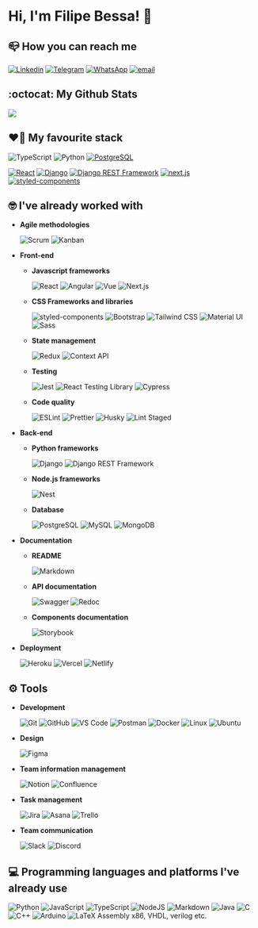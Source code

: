 # Hi, I'm Filipe Bessa! 👋


## :mailbox_closed: How you can reach me

 [![Linkedin](https://img.shields.io/badge/LinkedIn-0077B5?style=for-the-badge&logo=linkedin&logoColor=white)](https://www.linkedin.com/in/filipe-gbessa/) [![Telegram](https://img.shields.io/badge/Telegram-2CA5E0?style=for-the-badge&logo=telegram&logoColor=white)](https://t.me/filipeabessa) [![WhatsApp](https://img.shields.io/badge/WhatsApp-25D366?style=for-the-badge&logo=whatsapp&logoColor=white)](https://wa.me/5581999973014?text=Olá,%20meu%20nome%20é%20Filipe%20Bessa!) [![email](https://img.shields.io/badge/Gmail-D14836?style=for-the-badge&logo=gmail&logoColor=white)](mailto:filipegbessa@gmail.com)


## :octocat: My Github Stats

<div>
  <img align="center" src="https://github-readme-stats.vercel.app/api/?username=filipeabessa&theme=radical&show_icons=true&include_all_commits=true&count_private=true" />
</div>

## :heart_on_fire: My favourite stack

![TypeScript](https://img.shields.io/badge/TypeScript-007ACC?style=for-the-badge&logo=typescript&logoColor=white) ![Python](https://img.shields.io/badge/Python-14354C?style=for-the-badge&logo=python&logoColor=white) [![PostgreSQL](https://img.shields.io/badge/PostgreSQL-316192?style=for-the-badge&logo=postgresql&logoColor=white)](https://www.postgresql.org/docs/)

 [![React](https://img.shields.io/badge/React-20232A?style=for-the-badge&logo=react&logoColor=61DAFB)](https://reactjs.org/docs/getting-started.html) [![Django](https://img.shields.io/badge/Django-092E20?style=for-the-badge&logo=django&logoColor=white)](https://docs.djangoproject.com/en/4.1/) [![Django REST Framework](https://img.shields.io/badge/DJANGO-REST-ff1709?style=for-the-badge&logo=django&logoColor=white&color=ff1709&labelColor=gray)](https://www.django-rest-framework.org/) [![next.js](https://img.shields.io/badge/Next-black?style=for-the-badge&logo=next.js&logoColor=white)](https://nextjs.org/) [![styled-components](https://img.shields.io/badge/styled--components-DB7093?style=for-the-badge&logo=styled-components&logoColor=white)](https://styled-components.com/)

## :nerd_face: I've already worked with

* **Agile methodologies**

     ![Scrum](https://img.shields.io/badge/Scrum-000000?style=for-the-badge&logo=scrum&logoColor=white) ![Kanban](https://img.shields.io/badge/Kanban-000000?style=for-the-badge&logo=kanban&logoColor=white)

* **Front-end**

  * **Javascript frameworks**

       ![React](https://img.shields.io/badge/React-20232A?style=for-the-badge&logo=react&logoColor=61DAFB) ![Angular](https://img.shields.io/badge/Angular-DD0031?style=for-the-badge&logo=angular&logoColor=white) ![Vue](https://img.shields.io/badge/Vue.js-35495E?style=for-the-badge&logo=vue.js&logoColor=4FC08D) ![Next.js](https://img.shields.io/badge/Next-black?style=for-the-badge&logo=next.js&logoColor=white) 

  * **CSS Frameworks and libraries**

       ![styled-components](https://img.shields.io/badge/styled--components-DB7093?style=for-the-badge&logo=styled-components&logoColor=white) ![Bootstrap](https://img.shields.io/badge/Bootstrap-563D7C?style=for-the-badge&logo=bootstrap&logoColor=white) ![Tailwind CSS](https://img.shields.io/badge/Tailwind%20CSS-38B2AC?style=for-the-badge&logo=tailwind-css&logoColor=white) ![Material UI](https://img.shields.io/badge/Material--UI-0081CB?style=for-the-badge&logo=material-ui&logoColor=white)  ![Sass](https://img.shields.io/badge/Sass-CC6699?style=for-the-badge&logo=sass&logoColor=white)

  * **State management**

       ![Redux](https://img.shields.io/badge/Redux-593D88?style=for-the-badge&logo=redux&logoColor=white) ![Context API](https://img.shields.io/badge/Context%20API-007ACC?style=for-the-badge&logo=react&logoColor=white)
  
  * **Testing**

       ![Jest](https://img.shields.io/badge/Jest-C21325?style=for-the-badge&logo=jest&logoColor=white) ![React Testing Library](https://img.shields.io/badge/React%20Testing%20Library-DB7093?style=for-the-badge&logo=testing-library&logoColor=white) ![Cypress](https://img.shields.io/badge/Cypress-17202C?style=for-the-badge&logo=cypress&logoColor=white)
  * **Code quality**

       ![ESLint](https://img.shields.io/badge/ESLint-4B32C3?style=for-the-badge&logo=eslint&logoColor=white) ![Prettier](https://img.shields.io/badge/Prettier-F7B93E?style=for-the-badge&logo=prettier&logoColor=black) ![Husky](https://img.shields.io/badge/Husky-000000?style=for-the-badge&logo=husky&logoColor=white) ![Lint Staged](https://img.shields.io/badge/Lint%20Staged-000000?style=for-the-badge&logo=lint-staged&logoColor=white)

* **Back-end**

  * **Python frameworks**

       ![Django](https://img.shields.io/badge/Django-092E20?style=for-the-badge&logo=django&logoColor=white) ![Django REST Framework](https://img.shields.io/badge/DJANGO-REST-ff1709?style=for-the-badge&logo=django&logoColor=white&color=ff1709&labelColor=gray)

  * **Node.js frameworks**

       ![Nest](https://img.shields.io/badge/NestJS-E0234E?style=for-the-badge&logo=nestjs&logoColor=white)

  * **Database**

       ![PostgreSQL](https://img.shields.io/badge/PostgreSQL-316192?style=for-the-badge&logo=postgresql&logoColor=white) ![MySQL](https://img.shields.io/badge/MySQL-00000F?style=for-the-badge&logo=mysql&logoColor=white) ![MongoDB](https://img.shields.io/badge/MongoDB-4EA94B?style=for-the-badge&logo=mongodb&logoColor=white)

* **Documentation**
  
    * **README**
  
        ![Markdown](https://img.shields.io/badge/Markdown-000000?style=for-the-badge&logo=markdown&logoColor=white)
  
    * **API documentation**
  
        ![Swagger](https://img.shields.io/badge/Swagger-85EA2D?style=for-the-badge&logo=swagger&logoColor=black) ![Redoc](https://img.shields.io/badge/Redoc-000000?style=for-the-badge&logo=redoc&logoColor=white)
    * **Components documentation**
    
        ![Storybook](https://img.shields.io/badge/-Storybook-FF4785?style=for-the-badge&logo=storybook&logoColor=white)

* **Deployment**

     ![Heroku](https://img.shields.io/badge/Heroku-430098?style=for-the-badge&logo=heroku&logoColor=white) ![Vercel](https://img.shields.io/badge/Vercel-000000?style=for-the-badge&logo=vercel&logoColor=white) ![Netlify](https://img.shields.io/badge/netlify-%23000000.svg?style=for-the-badge&logo=netlify&logoColor=#00C7B7)


## :gear: Tools

* **Development**

     ![Git](https://img.shields.io/badge/Git-F05032?style=for-the-badge&logo=git&logoColor=white) ![GitHub](https://img.shields.io/badge/GitHub-100000?style=for-the-badge&logo=github&logoColor=white) ![VS Code](https://img.shields.io/badge/Visual%20Studio%20Code-007ACC?style=for-the-badge&logo=visual-studio-code&logoColor=white) ![Postman](https://img.shields.io/badge/Postman-FF6C37?style=for-the-badge&logo=postman&logoColor=white) ![Docker](https://img.shields.io/badge/Docker-2CA5E0?style=for-the-badge&logo=docker&logoColor=white) ![Linux](https://img.shields.io/badge/Linux-FCC624?style=for-the-badge&logo=linux&logoColor=black) ![Ubuntu](https://img.shields.io/badge/Ubuntu-E95420?style=for-the-badge&logo=ubuntu&logoColor=white)

* **Design**

     ![Figma](https://img.shields.io/badge/Figma-000000?style=for-the-badge&logo=figma&logoColor=white)

* **Team information management**

     ![Notion](https://img.shields.io/badge/Notion-000000?style=for-the-badge&logo=notion&logoColor=white) ![Confluence](https://img.shields.io/badge/Confluence-172B4D?style=for-the-badge&logo=confluence&logoColor=white)
* **Task management**

     ![Jira](https://img.shields.io/badge/Jira-0052CC?style=for-the-badge&logo=jira&logoColor=white) ![Asana](https://img.shields.io/badge/Asana-273347?style=for-the-badge&logo=asana&logoColor=white) ![Trello](https://img.shields.io/badge/Trello-0052CC?style=for-the-badge&logo=trello&logoColor=white) 

* **Team communication**

     ![Slack](https://img.shields.io/badge/Slack-4A154B?style=for-the-badge&logo=slack&logoColor=white) ![Discord](https://img.shields.io/badge/Discord-7289DA?style=for-the-badge&logo=discord&logoColor=white)

## :computer: Programming languages and platforms I've already use

![Python](https://img.shields.io/badge/Python-14354C?style=for-the-badge&logo=python&logoColor=white) ![JavaScript](https://img.shields.io/badge/JavaScript-F7DF1E?style=for-the-badge&logo=javascript&logoColor=black) ![TypeScript](https://img.shields.io/badge/TypeScript-007ACC?style=for-the-badge&logo=typescript&logoColor=white) ![NodeJS](https://img.shields.io/badge/node.js-6DA55F?style=for-the-badge&logo=node.js&logoColor=white) ![Markdown](https://img.shields.io/badge/markdown-%23000000.svg?style=for-the-badge&logo=markdown&logoColor=white) ![Java](https://img.shields.io/badge/Java-ED8B00?style=for-the-badge&logo=java&logoColor=white) ![C](https://img.shields.io/badge/C-00599C?style=for-the-badge&logo=c&logoColor=white) ![C++](https://img.shields.io/badge/c++-%2300599C.svg?style=for-the-badge&logo=c%2B%2B&logoColor=white) ![Arduino](https://img.shields.io/badge/-Arduino-00979D?style=for-the-badge&logo=Arduino&logoColor=white) ![LaTeX](https://img.shields.io/badge/latex-%23008080.svg?style=for-the-badge&logo=latex&logoColor=white) 
Assembly x86, VHDL, verilog etc.
